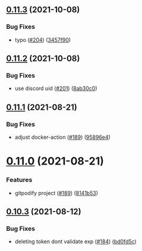 ## [0.11.3](https://github.com/EddieHubCommunity/api/compare/v0.11.2...v0.11.3) (2021-10-08)


### Bug Fixes

* typo ([#204](https://github.com/EddieHubCommunity/api/issues/204)) ([3457f90](https://github.com/EddieHubCommunity/api/commit/3457f901bfea9b534e7b67bbd766c85a66463dcb))



## [0.11.2](https://github.com/EddieHubCommunity/api/compare/v0.11.1...v0.11.2) (2021-10-08)


### Bug Fixes

* use discord uid ([#201](https://github.com/EddieHubCommunity/api/issues/201)) ([8ab30c0](https://github.com/EddieHubCommunity/api/commit/8ab30c0d221fda565b3cf8b137f57ecf1bbde8c5))



## [0.11.1](https://github.com/EddieHubCommunity/api/compare/v0.11.0...v0.11.1) (2021-08-21)


### Bug Fixes

* adjust docker-action ([#189](https://github.com/EddieHubCommunity/api/issues/189)) ([95896e4](https://github.com/EddieHubCommunity/api/commit/95896e4a631eaefa6ed3bac854262650240fffc1))



# [0.11.0](https://github.com/EddieHubCommunity/api/compare/v0.10.3...v0.11.0) (2021-08-21)


### Features

* gitpodify project ([#189](https://github.com/EddieHubCommunity/api/issues/189)) ([8141b53](https://github.com/EddieHubCommunity/api/commit/8141b53482bc63e1987af538db803bfd90a9578f))



## [0.10.3](https://github.com/EddieHubCommunity/api/compare/v0.10.2...v0.10.3) (2021-08-12)


### Bug Fixes

* deleting token dont validate exp ([#184](https://github.com/EddieHubCommunity/api/issues/184)) ([bd0fd5c](https://github.com/EddieHubCommunity/api/commit/bd0fd5cfdecf72ad9e9b9c2383eabe8023a81146))



